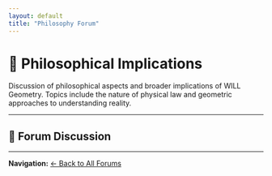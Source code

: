 ```yaml
---
layout: default
title: "Philosophy Forum"
---
```


# 🤔 Philosophical Implications

Discussion of philosophical aspects and broader implications of WILL Geometry. Topics include the nature of physical law and geometric approaches to understanding reality.

---

## 💬 Forum Discussion

<script src="https://utteranc.es/client.js"
        repo="AntonRize/WILL"
        issue-term="title"
        issue-label="philosophy"
        theme="github-light"
        crossorigin="anonymous"
        async>
</script>

---

**Navigation:** [← Back to All Forums](/WILL/discussions/)